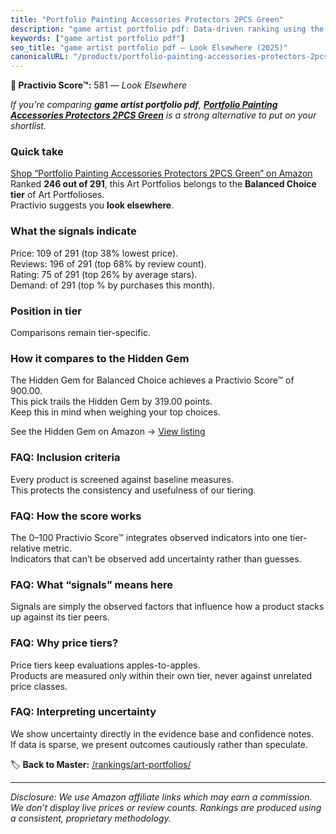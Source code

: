 ```yaml
---
title: "Portfolio Painting Accessories Protectors 2PCS Green"
description: "game artist portfolio pdf: Data-driven ranking using the Practivio Score™. Positioned by quality, value, demand, findability, momentum."
keywords: ["game artist portfolio pdf"]
seo_title: "game artist portfolio pdf — Look Elsewhere (2025)"
canonicalURL: "/products/portfolio-painting-accessories-protectors-2pcs-green-B0DYF2T4MK/"
---
```


**🚫 Practivio Score™:** 581 — _Look Elsewhere_


*If you're comparing **game artist portfolio pdf**, **[Portfolio Painting Accessories Protectors 2PCS Green](https://www.amazon.com/dp/B0DYF2T4MK?tag=practivio-20)** is a strong alternative to put on your shortlist.*
### Quick take
[Shop “Portfolio Painting Accessories Protectors 2PCS Green” on Amazon](https://www.amazon.com/dp/B0DYF2T4MK?tag=practivio-20)
Ranked **246 out of 291**, this Art Portfolios belongs to the **Balanced Choice tier** of Art Portfolioses.  
Practivio suggests you **look elsewhere**.

### What the signals indicate
Price: 109 of 291 (top 38% lowest price).  
Reviews: 196 of 291 (top 68% by review count).  
Rating: 75 of 291 (top 26% by average stars).  
Demand:  of 291 (top % by purchases this month).

### Position in tier
Comparisons remain tier-specific.

### How it compares to the Hidden Gem
The Hidden Gem for Balanced Choice achieves a Practivio Score™ of 900.00.  
This pick trails the Hidden Gem by 319.00 points.  
Keep this in mind when weighing your top choices.  

See the Hidden Gem on Amazon → [View listing](https://www.amazon.com/dp/B002CSRZKQ?tag=practivio-20)

### FAQ: Inclusion criteria
Every product is screened against baseline measures.  
This protects the consistency and usefulness of our tiering.

### FAQ: How the score works
The 0–100 Practivio Score™ integrates observed indicators into one tier-relative metric.  
Indicators that can’t be observed add uncertainty rather than guesses.

### FAQ: What “signals” means here
Signals are simply the observed factors that influence how a product stacks up against its tier peers.

### FAQ: Why price tiers?
Price tiers keep evaluations apples-to-apples.  
Products are measured only within their own tier, never against unrelated price classes.

### FAQ: Interpreting uncertainty
We show uncertainty directly in the evidence base and confidence notes.  
If data is sparse, we present outcomes cautiously rather than speculate.


🏷️ **Back to Master:** [/rankings/art-portfolios/](/rankings/art-portfolios/)

---
_Disclosure: We use Amazon affiliate links which may earn a commission. We don’t display live prices or review counts. Rankings are produced using a consistent, proprietary methodology._
